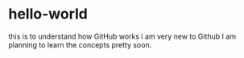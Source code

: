 # hello-world
this is to understand how GitHub works
i am very new to Github
I am planning to learn the concepts pretty soon.
